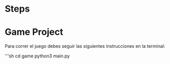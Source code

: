 #  Steps
# Game Project
Para correr el juego debes seguir las siguientes instrucciones en la terminal: 

'''sh
cd game 
python3 main.py
